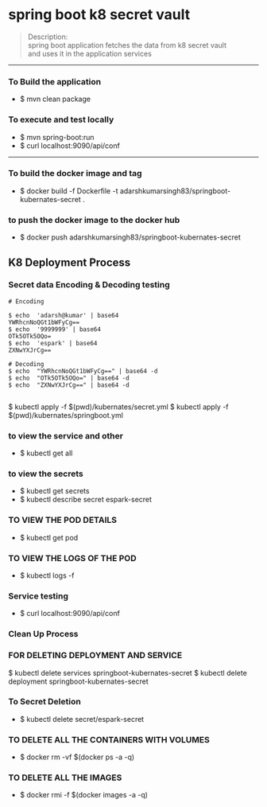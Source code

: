# spring boot k8 secret vault
> Description: \
> spring boot application fetches the data from k8 secret vault \
> and uses it in the application services

---- 

### To Build the application 
* $ mvn clean package 

### To execute and test locally 
* $ mvn spring-boot:run
* $  curl localhost:9090/api/conf


----

### To build the docker image and tag
* $ docker build -f Dockerfile -t adarshkumarsingh83/springboot-kubernates-secret .

### to push the docker image to the docker hub
* $ docker push adarshkumarsingh83/springboot-kubernates-secret


## K8 Deployment Process 

### Secret data Encoding & Decoding testing
````
# Encoding 

$ echo  'adarsh@kumar' | base64
YWRhcnNoQGt1bWFyCg==
$ echo  '9999999' | base64
OTk5OTk5OQo=
$ echo  'espark' | base64
ZXNwYXJrCg==

# Decoding 
$ echo  "YWRhcnNoQGt1bWFyCg==" | base64 -d 
$ echo  "OTk5OTk5OQo=" | base64 -d 
$ echo  "ZXNwYXJrCg==" | base64 -d 


````

$ kubectl apply -f $(pwd)/kubernates/secret.yml
$ kubectl apply -f $(pwd)/kubernates/springboot.yml

### to view the service and other
* $ kubectl get all

### to view the secrets
* $ kubectl get secrets
* $ kubectl describe secret espark-secret

### TO VIEW THE POD DETAILS
* $ kubectl get pod

### TO VIEW THE LOGS OF THE POD
* $ kubectl logs <pod-name> -f

### Service testing 
* $  curl localhost:9090/api/conf

### Clean Up Process 
### FOR DELETING DEPLOYMENT AND SERVICE
$ kubectl delete services springboot-kubernates-secret
$ kubectl delete deployment springboot-kubernates-secret

### To Secret Deletion
* $ kubectl delete  secret/espark-secret


### TO DELETE ALL THE CONTAINERS WITH VOLUMES
* $ docker rm -vf $(docker ps -a -q)

### TO DELETE ALL THE IMAGES
* $ docker rmi -f $(docker images -a -q)